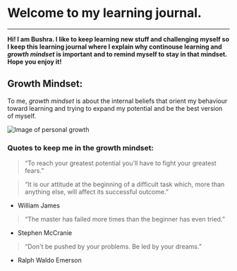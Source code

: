 # Welcome to my learning journal.
----------------------------------
**Hi! I am Bushra.
I like to keep learning new stuff and challenging myself so I keep this learning journal where I explain why continouse learning and *growth mindset* is important and to remind myself to stay in that mindset.
Hope you enjoy it!**

## Growth Mindset:
To me, *growth mindset* is about the internal beliefs that orient my behaviour toward learning and trying to expand my potential and be the best version of myself.

![Image of personal growth](https://www.wabisabilearning.com/hubfs/growth-mindset-colourful.jpg)

### Quotes to keep me in the growth mindset:

> “To reach your greatest potential you'll have to fight your greatest fears.”

> “It is our attitude at the beginning of a difficult task which, more than anything else, will affect its successful outcome.”
   - William James
   
> “The master has failed more times than the beginner has even tried.”
   - Stephen McCranie
   
> “Don't be pushed by your problems. Be led by your dreams.”
  - Ralph Waldo Emerson
